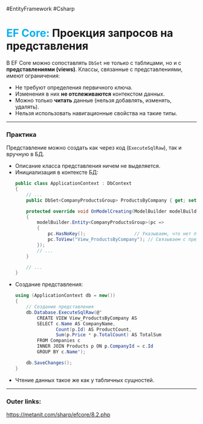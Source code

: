 #EntityFramework #Csharp 
# <font color="#00b0f0">EF Core:</font> Проекция запросов на представления

В EF Core можно сопоставлять `DbSet` не только с таблицами, но и с **представлениями (views)**.
Классы, связанные с представлениями, имеют ограничения:
  - Не требуют определения первичного ключа.
  - Изменения в них **не отслеживаются** контекстом данных.
  - Можно только **читать** данные (нельзя добавлять, изменять, удалять).
  - Нельзя использовать навигационные свойства на такие типы.

---
### Практика
Представление можно создать как через код (`ExecuteSqlRaw`), так и вручную в БД.

- Описание класса представления ничем не выделяется.
- Инициализация в контексте БД:
	```csharp
	public class ApplicationContext : DbContext
	{
		// ...
	    public DbSet<CompanyProductsGroup> ProductsByCompany { get; set; } = null!;
	
	    protected override void OnModelCreating(ModelBuilder modelBuilder)
	    {
	        modelBuilder.Entity<CompanyProductsGroup>(pc =>
	        {
	            pc.HasNoKey();                  // Указываем, что нет первичного ключа
	            pc.ToView("View_ProductsByCompany"); // Связываем с представлением
	        });
	        // ...
	    }
	
		// ...
	}
	```
- Создание представления:
	```csharp
	using (ApplicationContext db = new())
	{
	    // Создание представления
	    db.Database.ExecuteSqlRaw(@"
	        CREATE VIEW View_ProductsByCompany AS 
	        SELECT c.Name AS CompanyName, 
	               Count(p.Id) AS ProductCount, 
	               Sum(p.Price * p.TotalCount) AS TotalSum
	        FROM Companies c
	        INNER JOIN Products p ON p.CompanyId = c.Id
	        GROUP BY c.Name");
	
	    db.SaveChanges();
	}
	```
- Чтение данных такое же как у табличных сущностей.

---
### Outer links:
https://metanit.com/sharp/efcore/8.2.php